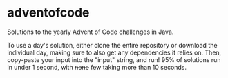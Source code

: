 # adventofcode
Solutions to the yearly Advent of Code challenges in Java. 

To use a day's solution, either clone the entire repository or download the individual day, making sure to also get any dependencies it relies on. Then, copy-paste your input into the "input" string, and run! 95% of solutions run in under 1 second, with ~~none~~ few taking more than 10 seconds.
